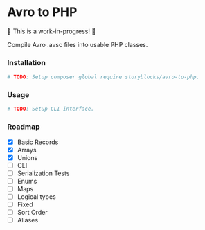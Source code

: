 # Avro to PHP

:construction: This is a work-in-progress! :construction:

Compile Avro .avsc files into usable PHP classes.

### Installation
```bash
# TODO: Setup composer global require storyblocks/avro-to-php.
```

### Usage
```bash
# TODO: Setup CLI interface.
```

### Roadmap

- [x] Basic Records
- [x] Arrays
- [x] Unions
- [ ] CLI
- [ ] Serialization Tests
- [ ] Enums
- [ ] Maps
- [ ] Logical types
- [ ] Fixed
- [ ] Sort Order
- [ ] Aliases